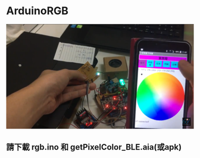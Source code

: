 # ArduinoRGB
![image](https://github.com/tsaiminghsu/ArduinoRGB/blob/master/IMG_2054.PNG)
## 請下載 rgb.ino 和 getPixelColor_BLE.aia(或apk)
